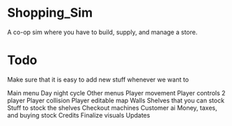 # Shopping_Sim
A co-op sim where you have to build, supply, and manage a store.

# Todo

Make sure that it is easy to add new stuff whenever we want to

Main menu
Day night cycle
Other menus
Player movement
Player controls
2 player
Player collision
Player editable map
Walls
Shelves that you can stock
Stuff to stock the shelves
Checkout machines
Customer ai
Money, taxes, and buying stock
Credits
Finalize visuals
Updates


